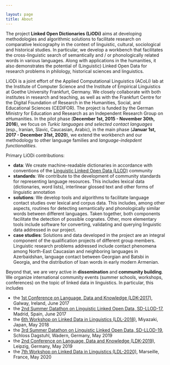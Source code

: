 ```yaml
---

layout: page
title: About
---
```


The project **Linked Open Dictionaries (LiODi)** aims at developing methodologies and algorithmic solutions to facilitate research on comparative lexicography in the context of linguistic, cultural, sociological and historical studies. In particular, we develop a workbench that facilitates the cross-linguistic search of semantically and / or phonologically related words in various languages. Along with applications in the humanities, it also demonstrates the potential of (Linguistic) Linked Open Data for research problems in philology, historical sciences and linguistics.


LiODi is a joint effort of the Applied Computational Linguistics (ACoLi) lab at the Institute of Computer Science and the Institute of Empirical Linguistics at Goethe University Frankfurt, Germany. We closely collaborate with both institutes in research and teaching, as well as with the Frankfurt Centre for the Digital Foundation of Research in the Humanities, Social, and Educational Sciences (CEDIFOR). The project is funded by the German Ministry for Education and Research as an Independent Research Group on eHumanities. In the pilot phase (**December 1st, 2015 - November 30th, 2016**), we focus on _Turkic languages and selected contact languages_ (esp., Iranian, Slavic, Caucasian, Arabic), in the main phase (**Januar 1st, 2017 - December 31st, 2020**), we extend the workbench and our methodology to other language families and _language-indepdent functionalities_.

Primary LiODi contributions:

* **data**: We create machine-readable dictionaries in accordance with conventions of the [Linguistic Linked Open Data (LLOD)](https://en.wikipedia.org/wiki/Linguistic_Linked_Open_Data) community
* **standards**: We contribute to the development of community standards for representing language resources. This includes lexical data (dictionaries, word lists), interlinear glossed text and other forms of linguistic annotation
* **solutions**: We develop tools and algorithms to facilitate language contact studies over lexical and corpus data. This includes, among other aspects, routines for detecting semantically and phonologically similar words between different languages. Taken together, both components facilitate the detection of possible cognates. Other, more elementary tools include software for converting, validating and querying linguistic data addressed in our project.
* **case studies**: Solutions and data developed in the project are an integral component of the qualification projects of different group members. Linguistic research problems addressed include contact phenomena among North-East Caucasian and neighboring languages in Azerbaidshan, language contact between Georgian and Batsbi in Georgia, and the distribution of loan words in early modern Armenian.    

Beyond that, we are very active in **dissemination** and **community building**. We organize international community events (summer schools, workshops, conferences) on the topic of linked data in linguistics. In particular, this includes
* the [1st Conference on Language, Data and Knowledge (LDK-2017)](https://www.ldk2017.org/), Galway, Ireland, June 2017
* the [2nd Summer Datathon on Linguistic Linked Open Data, SD-LLOD-17](http://datathon2017.retele.linkeddata.es), Madrid, Spain, June 2017
* the [6th Workshop on Linked Data in Linguistics (LDL-2018)](http://ldl2018.linguistic-lod.org/), Miyazaki, Japan, May 2018
* the [3rd Summer Datathon on Linguistic Linked Open Data, SD-LLOD-19](https://datathon2019.linguistic-lod.org/), Schloss Dagstuhl, Wadern, Germany, May 2019
* 	the [2nd Conference on Language, Data and Knowledge (LDK-2019)](http://2019.ldk-conf.org/), Leipzig, Germany, May 2019
* the [7th Workshop on Linked Data in Linguistics (LDL-2020)](http://ldl2020.linguistic-lod.org/), Marseille, France, May 2020 


